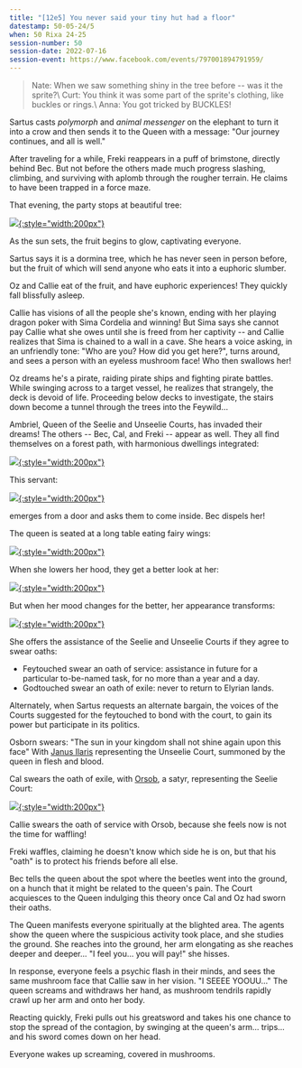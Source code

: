 ```yaml
---
title: "[12e5] You never said your tiny hut had a floor"
datestamp: 50-05-24/5
when: 50 Rixa 24-25
session-number: 50
session-date: 2022-07-16
session-event: https://www.facebook.com/events/797001894791959/
---
```


> Nate: When we saw something shiny in the tree before -- was it the sprite?\\
> Curt: You think it was some part of the sprite's clothing, like buckles or rings.\\
> Anna: You got tricked by BUCKLES!

Sartus casts *polymorph* and *animal messenger* on the elephant to turn it into a crow and then sends it to the Queen with a message: "Our journey continues, and all is well."

After traveling for a while, Freki reappears in a puff of brimstone, directly behind Bec. But not before the others made much progress slashing, climbing, and surviving with aplomb through the rougher terrain. He claims to have been trapped in a force maze.

That evening, the party stops at beautiful tree:

[![](https://i.pinimg.com/originals/3c/1a/71/3c1a71cd39e3f9d98e56c11a72333551.jpg){:style="width:200px"}](https://www.pinterest.com/pin/421227371400689295/)

As the sun sets, the fruit begins to glow, captivating everyone.

Sartus says it is a dormina tree, which he has never seen in person before, but the fruit of which will send anyone who eats it into a euphoric slumber.

Oz and Callie eat of the fruit, and have euphoric experiences! They quickly fall blissfully asleep.

Callie has visions of all the people she's known, ending with her playing dragon poker with Sima Cordelia and winning! But Sima says she cannot pay Callie what she owes until she is freed from her captivity -- and Callie realizes that Sima is chained to a wall in a cave. She hears a voice asking, in an unfriendly tone: "Who are you? How did you get here?", turns around, and sees a person with an eyeless mushroom face! Who then swallows her!

Oz dreams he's a pirate, raiding pirate ships and fighting pirate battles. While swinging across to a target vessel, he realizes that strangely, the deck is devoid of life. Proceeding below decks to investigate, the stairs down become a tunnel through the trees into the Feywild...

Ambriel, Queen of the Seelie and Unseelie Courts, has invaded their dreams! The others -- Bec, Cal, and Freki -- appear as well. They all find themselves on a forest path, with harmonious dwellings integrated:

[![](https://i.pinimg.com/originals/23/b5/bb/23b5bb04b7cc095ca2481aac216b3826.jpg){:style="width:200px"}](https://www.pinterest.com/pin/421227371400689300/)

This servant:

[![](https://i.pinimg.com/originals/10/1c/1f/101c1f4aa873409099b855b0d0779eeb.jpg){:style="width:200px"}](https://www.pinterest.com/pin/421227371404839682/)

emerges from a door and asks them to come inside. Bec dispels her!

The queen is seated at a long table eating fairy wings:

[![](https://i.pinimg.com/originals/52/ce/cc/52ceccb9d4fc52eca3e80ef5911cbf2e.jpg){:style="width:200px"}](https://www.pinterest.com/pin/421227371407463875/)

When she lowers her hood, they get a better look at her:

[![](https://i.pinimg.com/originals/7c/2c/a7/7c2ca7c156f4374967a619235d148cd4.jpg){:style="width:200px"}](https://www.pinterest.com/pin/406379566372036066/)

But when her mood changes for the better, her appearance transforms:

[![](https://i.pinimg.com/originals/30/c3/29/30c3294db371313914549193db4b429c.jpg){:style="width:200px"}](https://www.pinterest.com/pin/421227371404839716/)

She offers the assistance of the Seelie and Unseelie Courts if they agree to swear oaths:

- Feytouched swear an oath of service: assistance in future for a particular to-be-named task, for no more than a year and a day.
- Godtouched swear an oath of exile: never to return to Elyrian lands.

Alternately, when Sartus requests an alternate bargain, the voices of the Courts suggested for the feytouched to bond with the court, to gain its power but participate in its politics.

Osborn swears: "The sun in your kingdom shall not shine again upon this face"
With [Janus Ilaris](../dossiers/janus-ilaris) representing the Unseelie Court, summoned by the queen in flesh and blood.

Cal swears the oath of exile, with [Orsob](../dossiers/orsob), a satyr, representing the Seelie Court:

[![](https://i.pinimg.com/originals/1f/7e/aa/1f7eaa8b1691a657d36bcc7ab02ede8a.png){:style="width:200px"}](https://www.pinterest.com/pin/803118546049660952/)

Callie swears the oath of service with Orsob, because she feels now is not the time for waffling!

Freki waffles, claiming he doesn't know which side he is on, but that his "oath" is to protect his friends before all else.

Bec tells the queen about the spot where the beetles went into the ground, on a hunch that it might be related to the queen's pain. The Court acquiesces to the Queen indulging this theory once Cal and Oz had sworn their oaths.

The Queen manifests everyone spiritually at the blighted area. The agents show the queen where the suspicious activity took place, and she studies the ground. She reaches into the ground, her arm elongating as she reaches deeper and deeper... "I feel you... you will pay!" she hisses.

In response, everyone feels a psychic flash in their minds, and sees the same mushroom face that Callie saw in her vision. "I SEEEE YOOUU..." The queen screams and withdraws her hand, as mushroom tendrils rapidly crawl up her arm and onto her body.

Reacting quickly, Freki pulls out his greatsword and takes his one chance to stop the spread of the contagion, by swinging at the queen's arm... trips... and his sword comes down on her head.

Everyone wakes up screaming, covered in mushrooms.
